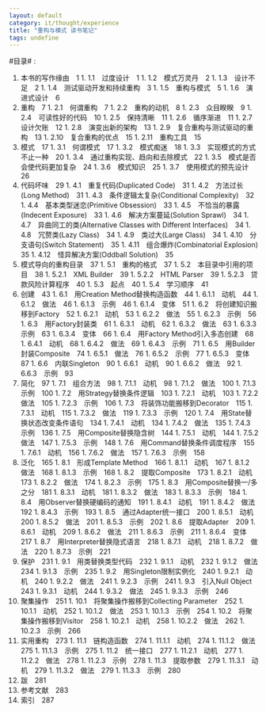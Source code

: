 ```yaml
---
layout: default
category: it/thought/experience
title: "重构与模式 读书笔记"
tags: undefine
---
```






#目录#
:
  1. 本书的写作缘由　1
    1. 1.1　过度设计　1
    1. 1.2　模式万灵丹　2
    1. 1.3　设计不足　2
    1. 1.4　测试驱动开发和持续重构　3
    1. 1.5　重构与模式　5
    1. 1.6　演进式设计　6
  1. 重构　7
    1. 2.1　何谓重构　7
    1. 2.2　重构的动机　8
    1. 2.3　众目睽睽　9
    1. 2.4　可读性好的代码　10
    1. 2.5　保持清晰　11
    1. 2.6　循序渐进　11
    1. 2.7　设计欠账　12
    1. 2.8　演变出新的架构　13
    1. 2.9　复合重构与测试驱动的重构　13
    1. 2.10　复合重构的优点　15
    1. 2.11　重构工具　15
  1. 模式　17
    1. 3.1　何谓模式　17
    1. 3.2　模式痴迷　18
    1. 3.3　实现模式的方式不止一种　20
    1. 3.4　通过重构实现、趋向和去除模式　22
    1. 3.5　模式是否会使代码更加复杂　24
    1. 3.6　模式知识　25
    1. 3.7　使用模式的预先设计　26
  1. 代码坏味　29
    1. 4.1　重复代码(Duplicated Code)　31
    1. 4.2　方法过长(Long Method)　31
    1. 4.3　条件逻辑太复杂(Conditional Complexity)　32
    1. 4.4　基本类型迷恋(Primitive Obsession)　33
    1. 4.5　不恰当的暴露(Indecent Exposure)　33
    1. 4.6　解决方案蔓延(Solution Sprawl)　34
    1. 4.7　异曲同工的类(Alternative Classes with Different Interfaces)　34
    1. 4.8　冗赘类(Lazy Class)　34
    1. 4.9　类过大(Large Class)　34
    1. 4.10　分支语句(Switch Statement)　35
    1. 4.11　组合爆炸(Combinatorial Explosion)　35
    1. 4.12　怪异解决方案(Oddball Solution)　35
  1. 模式导向的重构目录　37
    1. 5.1　重构的格式　37
    1. 5.2　本目录中引用的项目　38
    1. 5.2.1　XML Builder　39
    1. 5.2.2　HTML Parser　39
    1. 5.2.3　贷款风险计算程序　40
    1. 5.3　起点　40
    1. 5.4　学习顺序　41
  1. 创建　43
    1. 6.1　用Creation Method替换构造函数　44
    1. 6.1.1　动机　44
    1. 6.1.2　做法　46
    1. 6.1.3　示例　46
    1. 6.1.4　变体　51
    1. 6.2　将创建知识搬移到Factory　52
    1. 6.2.1　动机　53
    1. 6.2.2　做法　55
    1. 6.2.3　示例　56
    1. 6.3　用Factory封装类　61
    1. 6.3.1　动机　62
    1. 6.3.2　做法　63
    1. 6.3.3　示例　63
    1. 6.3.4　变体　66
    1. 6.4　用Factory Method引入多态创建　68
    1. 6.4.1　动机　68
    1. 6.4.2　做法　69
    1. 6.4.3　示例　71
    1. 6.5　用Builder封装Composite　74
    1. 6.5.1　做法　76
    1. 6.5.2　示例　77
    1. 6.5.3　变体　87
    1. 6.6　内联Singleton　90
    1. 6.6.1　动机　90
    1. 6.6.2　做法　92
    1. 6.6.3　示例　93
  1. 简化　97
    1. 7.1　组合方法　98
    1. 7.1.1　动机　98
    1. 7.1.2　做法　100
    1. 7.1.3　示例　100
    1. 7.2　用Strategy替换条件逻辑　103
    1. 7.2.1　动机　103
    1. 7.2.2　做法　105
    1. 7.2.3　示例　106
    1. 7.3　将装饰功能搬移到Decorator　115
    1. 7.3.1　动机　115
    1. 7.3.2　做法　119
    1. 7.3.3　示例　120
    1. 7.4　用State替换状态改变条件语句　134
    1. 7.4.1　动机　134
    1. 7.4.2　做法　135
    1. 7.4.3　示例　136
    1. 7.5　用Composite替换隐含树　144
    1. 7.5.1　动机　144
    1. 7.5.2　做法　147
    1. 7.5.3　示例　148
    1. 7.6　用Command替换条件调度程序　155
    1. 7.6.1　动机　156
    1. 7.6.2　做法　157
    1. 7.6.3　示例　158
  1. 泛化　165
    1. 8.1　形成Template Method　166
    1. 8.1.1　动机　167
    1. 8.1.2　做法　168
    1. 8.1.3　示例　168
    1. 8.2　提取Composite　173
    1. 8.2.1　动机　173
    1. 8.2.2　做法　174
    1. 8.2.3　示例　175
    1. 8.3　用Composite替换一/多之分　181
    1. 8.3.1　动机　181
    1. 8.3.2　做法　183
    1. 8.3.3　示例　184
    1. 8.4　用Observer替换硬编码的通知　191
    1. 8.4.1　动机　191
    1. 8.4.2　做法　192
    1. 8.4.3　示例　193
    1. 8.5　通过Adapter统一接口　200
    1. 8.5.1　动机　200
    1. 8.5.2　做法　201
    1. 8.5.3　示例　202
    1. 8.6　提取Adapter　209
    1. 8.6.1　动机　209
    1. 8.6.2　做法　211
    1. 8.6.3　示例　211
    1. 8.6.4　变体　217
    1. 8.7　用Interpreter替换隐式语言　218
    1. 8.7.1　动机　218
    1. 8.7.2　做法　220
    1. 8.7.3　示例　221
  1. 保护　231
    1. 9.1　用类替换类型代码　232
    1. 9.1.1　动机　232
    1. 9.1.2　做法　234
    1. 9.1.3　示例　235
    1. 9.2　用Singleton限制实例化　240
    1. 9.2.1　动机　240
    1. 9.2.2　做法　241
    1. 9.2.3　示例　241
    1. 9.3　引入Null Object　243
    1. 9.3.1　动机　244
    1. 9.3.2　做法　245
    1. 9.3.3　示例　246
  1. 聚集操作　251
    1. 10.1　将聚集操作搬移到Collecting Parameter　252
    1. 10.1.1　动机　252
    1. 10.1.2　做法　253
    1. 10.1.3　示例　254
    1. 10.2　将聚集操作搬移到Visitor　258
    1. 10.2.1　动机　258
    1. 10.2.2　做法　262
    1. 10.2.3　示例　266
  1. 实用重构　273
    1. 11.1　链构造函数　274
    1. 11.1.1　动机　274
    1. 11.1.2　做法　275
    1. 11.1.3　示例　275
    1. 11.2　统一接口　277
    1. 11.2.1　动机　277
    1. 11.2.2　做法　278
    1. 11.2.3　示例　278
    1. 11.3　提取参数　279
    1. 11.3.1　动机　279
    1. 11.3.2　做法　279
    1. 11.3.3　示例　280
  1. 跋　281
  1. 参考文献　283
  1. 索引　287 
